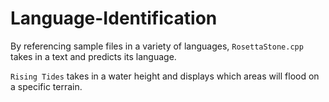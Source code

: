 # Language-Identification

By referencing sample files in a variety of languages, 
`RosettaStone.cpp` takes in a text and predicts its language.

`Rising Tides` takes in a water height and displays which 
areas will flood on a specific terrain.
